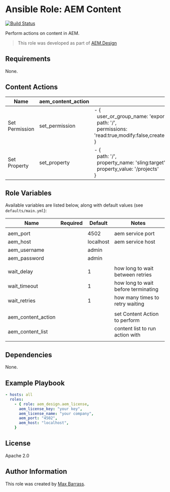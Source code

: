 # Ansible Role: AEM Content

[![Build Status](https://travis-ci.org/aem-design/ansible-role-aem-content.svg?branch=master)](https://travis-ci.org/aem-design/ansible-role-aem-content)

Perform actions on content in AEM.
> This role was developed as part of
> [AEM.Design](http://aem.design/)

## Requirements

None.

## Content Actions

| Name           	| aem_content_action 	| Example                                                                                                                                                                  	|
|----------------	|--------------------	|--------------------------------------------------------------------------------------------------------------------------------------------------------------------------	|
| Set Permission 	| set_permission     	| - { <br>&nbsp;&nbsp;user_or_group_name: 'exporter',<br>&nbsp;&nbsp;path: '/',<br>&nbsp;&nbsp;permissions: 'read:true,modify:false,create:false,delete:false,acl_read:false,acl_edit:false,replicate:false' <br>} 	|
| Set Property   	| set_property       	| - { <br>&nbsp;&nbsp;path: '/',<br>&nbsp;&nbsp;property_name: 'sling:target',<br>&nbsp;&nbsp;property_value: '/projects' <br>   }                                                                       	|

## Role Variables

Available variables are listed below, along with default values (see `defaults/main.yml`):

| Name                     	| Required 	| Default                                          	| Notes                                                 	|
|--------------------------	|----------	|--------------------------------------------------	|-------------------------------------------------------	|
|                          	|          	|                                                  	|                                                       	|
| aem_port                 	|          	| 4502                                           	| aem service port                                      	|
| aem_host                 	|          	| localhost                                      	| aem service host                                      	|
| aem_username           	|          	| admin                                             |                                                           |
| aem_password           	|          	| admin                                             |                                                           |
|                          	|          	|                                                  	|                                                       	|
| wait_delay               	|          	| 1                                                	| how long to wait between retries                      	|
| wait_timeout            	|          	| 1                                                	| how long to wait before terminating                      	|
| wait_retries            	|          	| 1                                                	| how many times to retry waiting                        	|
|                          	|          	|                                                  	|                                                       	|
| aem_content_action        |          	|                                                   | set Content Action to perform                             |
| aem_content_list          |          	|                                                   | content list to run action with                           |
|                          	|          	|                                                  	|                                                       	|


## Dependencies

None.

## Example Playbook

```yaml
- hosts: all
  roles:
    - { role: aem_design.aem_license,
      aem_license_key: "your key",
      aem_license_name: "your company",
      aem_port: "4502",
      aem_host: "localhost",
    }
```

## License

Apache 2.0

## Author Information

This role was created by [Max Barrass](https://aem.design/).